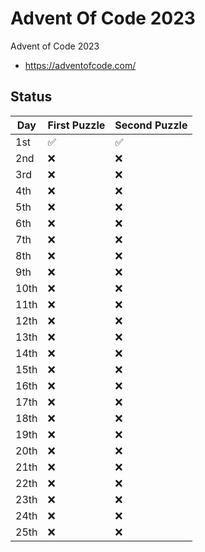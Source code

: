 # Advent Of Code 2023
Advent of Code 2023
- https://adventofcode.com/

## Status
| Day | First Puzzle | Second Puzzle |
| --- | ------------ | ------------- |
| 1st | ✅           | ✅           |
| 2nd | ❌           | ❌           |
| 3rd | ❌           | ❌           |
| 4th | ❌           | ❌           |
| 5th | ❌           | ❌           |
| 6th | ❌           | ❌           |
| 7th | ❌           | ❌           |
| 8th | ❌           | ❌           |
| 9th | ❌           | ❌           |
| 10th | ❌          | ❌          |
| 11th | ❌          | ❌          |
| 12th | ❌          | ❌          |
| 13th | ❌          | ❌          |
| 14th | ❌          | ❌          |
| 15th | ❌           | ❌          |
| 16th | ❌           | ❌          |
| 17th | ❌           | ❌          |
| 18th | ❌           | ❌          |
| 19th | ❌           | ❌          |
| 20th | ❌           | ❌          |
| 21th | ❌           | ❌          |
| 22th | ❌           | ❌          |
| 23th | ❌           | ❌          |
| 24th | ❌           | ❌          |
| 25th | ❌           | ❌          |
